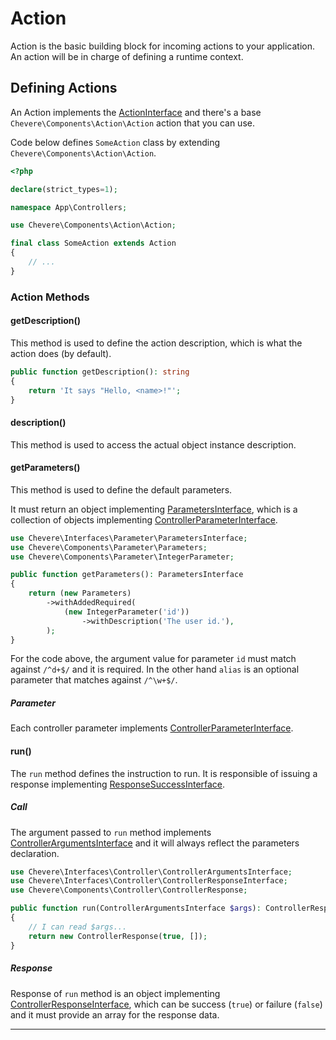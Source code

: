 # Action

Action is the basic building block for incoming actions to your application. An action will be in charge of defining a runtime context.

## Defining Actions

An Action implements the [ActionInterface](../reference/Chevere/Interfaces/Action/ActionInterface.md) and there's a base `Chevere\Components\Action\Action` action that you can use.

Code below defines `SomeAction` class by extending `Chevere\Components\Action\Action`.

```php
<?php

declare(strict_types=1);

namespace App\Controllers;

use Chevere\Components\Action\Action;

final class SomeAction extends Action
{
    // ...
}
```

### Action Methods

#### getDescription()

This method is used to define the action description, which is what the action does (by default).

```php
public function getDescription(): string
{
    return 'It says "Hello, <name>!"';
}
```

#### description()

This method is used to access the actual object instance description.

#### getParameters()

This method is used to define the default parameters.

It must return an object implementing [ParametersInterface](../reference/Chevere/Interfaces/Controller/ParametersInterface.md), which is a collection of objects implementing [ControllerParameterInterface](../reference/Chevere/Interfaces/Controller/ControllerParameterInterface.md).

```php
use Chevere\Interfaces\Parameter\ParametersInterface;
use Chevere\Components\Parameter\Parameters;
use Chevere\Components\Parameter\IntegerParameter;

public function getParameters(): ParametersInterface
{
    return (new Parameters)
        ->withAddedRequired(
            (new IntegerParameter('id'))
                ->withDescription('The user id.'),
        );
}
```

For the code above, the argument value for parameter `id` must match against `/^d+$/` and it is required. In the other hand `alias` is an optional parameter that matches against `/^\w+$/`.

##### Parameter

Each controller parameter implements [ControllerParameterInterface](../reference/Chevere/Interfaces/Controller/ControllerParameterInterface.md).

#### run()

The `run` method defines the instruction to run. It is responsible of issuing a response implementing [ResponseSuccessInterface](../reference/Chevere/Interfaces/Response/ResponseSuccessInterface.md).

##### Call

The argument passed to `run` method implements [ControllerArgumentsInterface](../reference/Chevere/Interfaces/Controller/ControllerArgumentsInterface.md) and it will always reflect the parameters declaration.

```php
use Chevere\Interfaces\Controller\ControllerArgumentsInterface;
use Chevere\Interfaces\Controller\ControllerResponseInterface;
use Chevere\Components\Controller\ControllerResponse;

public function run(ControllerArgumentsInterface $args): ControllerResponseInterface
{
    // I can read $args...
    return new ControllerResponse(true, []);
}
```

##### Response

Response of `run` method is an object implementing [ControllerResponseInterface](../reference/Chevere/Interfaces/Controller/ControllerResponseInterface.md), which can be success (`true`) or failure (`false`) and it must provide an array for the response data.
****